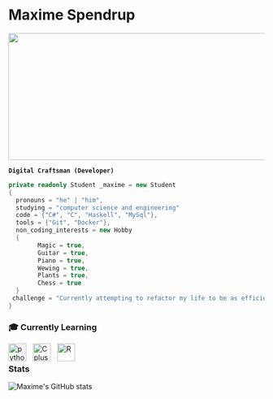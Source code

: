# Maxime Spendrup
<img src="https://user-images.githubusercontent.com/74038190/225813708-98b745f2-7d22-48cf-9150-083f1b00d6c9.gif" width="900" height="250">
<br/>

**`Digital Craftsman (Developer)`**
```csharp
private readonly Student _maxime = new Student
{
  pronouns = "he" | "him",
  studying = "computer science and engineering"
  code = {"C#", "C", "Haskell", "MySql"},
  tools = {"Git", "Docker"},
  non_coding_interests = new Hobby
  {
        Magic = true,
        Guitar = true, 
        Piano = true,
        Wewing = true,
        Plants = true,
        Chess = true
  }
 challenge = "Currently attempting to refactor my life to be as efficient as my code, but i keep getting stuck in infinite loops at the grocery store and segmentation faults in my social life."
}
```

### 🎓 Currently Learning
<img align="left" alt="python" width="35px" style="padding-right:10px;" src="https://cdn.jsdelivr.net/gh/devicons/devicon@latest/icons/python/python-original.svg" />
<img align="left" alt="Cplusplus" width="35px" style="padding-right:10px;" src="https://cdn.jsdelivr.net/gh/devicons/devicon@latest/icons/cplusplus/cplusplus-original.svg" />
<img align="left" alt="R" width="35px" style="padding-right:10px;" src="https://cdn.jsdelivr.net/gh/devicons/devicon@latest/icons/r/r-original.svg" />
<br />

### Stats
![Maxime's GitHub stats](https://github-readme-stats.vercel.app/api?username=Urboholic&show_icons=true&theme=onedark )





          
<!--
**urboholic/Urboholic** is a ✨ _special_ ✨ repository because its `README.md` (this file) appears on your GitHub profile.

Here are some ideas to get you started:

- 🔭 I’m currently working on ...
- 🌱 I’m currently learning ...
- 👯 I’m looking to collaborate on ...
- 🤔 I’m looking for help with ...
- 💬 Ask me about ...
- 📫 How to reach me: ...
- 😄 Pronouns: ...
- ⚡ Fun fact: ...
-->
